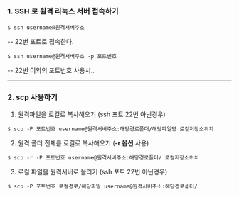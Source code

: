 ### 1. SSH 로 원격 리눅스 서버 접속하기
```
$ ssh username@원격서버주소
```
-- 22번 포트로 접속한다.

```
$ ssh username@원격서버주소 -p 포트번호
```
-- 22번 이외의 포트번호 사용시..

---
### 2. scp 사용하기
1. 원격파일을 로컬로 복사해오기 (ssh 포트 22번 아닌경우)
```
$ scp -P 포트번호 username@원격서버주소:해당경로폴더/해당파일명 로컬저장소위치
```

2. 원격 폴더 전체를 로컬로 복사해오기 (**-r 옵션** 사용)
```
$ scp -r -P 포트번호 username@원격서버주소:해당경로폴더/ 로컬저장소위치
```

3. 로컬 파일을 원격서버로 올리기 (ssh 포트 22번 아닌경우)
```
$ scp -P 포트번호 로컬경로/해당파일 username@원격서버주소:해당경로폴더/
```

<!--stackedit_data:
eyJoaXN0b3J5IjpbMTk3NzkwMjEwNV19
-->
